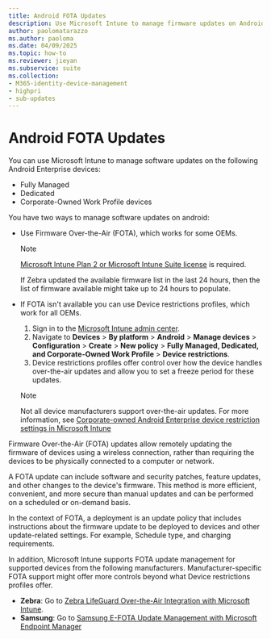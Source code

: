 ```yaml
---
title: Android FOTA Updates
description: Use Microsoft Intune to manage firmware updates on Android devices. A FOTA update can include software and security patches, feature updates, and other changes to the device's firmware.
author: paolomatarazzo
ms.author: paoloma
ms.date: 04/09/2025
ms.topic: how-to
ms.reviewer: jieyan
ms.subservice: suite
ms.collection:
- M365-identity-device-management
- highpri
- sub-updates
---
```

# Android FOTA Updates

You can use Microsoft Intune to manage software updates on the following Android Enterprise devices:

- Fully Managed
- Dedicated
- Corporate-Owned Work Profile devices

You have two ways to manage software updates on android:

- Use Firmware Over-the-Air (FOTA), which works for some OEMs.

    > [!NOTE]
    > [Microsoft Intune Plan 2 or Microsoft Intune Suite license](../fundamentals/intune-add-ons.md) is required.
    >
    > If Zebra updated the available firmware list in the last 24 hours, then the list of firmware available might take up to 24 hours to populate.

- If FOTA isn't available you can use Device restrictions profiles, which work for all OEMs.

    1. Sign in to the [Microsoft Intune admin center](https://go.microsoft.com/fwlink/?linkid=2109431).
    2. Navigate to **Devices** > **By platform** > **Android** > **Manage devices** > **Configuration** > **Create** > **New policy** > **Fully Managed, Dedicated, and Corporate-Owned Work Profile** > **Device restrictions**.
    3. Device restrictions profiles offer control over how the device handles over-the-air updates and allow you to set a freeze period for these updates.
    > [!NOTE]
    > Not all device manufacturers support over-the-air updates. For more information, see [Corporate-owned Android Enterprise device restriction settings in Microsoft Intune](../configuration/device-restrictions-android-for-work.md)

Firmware Over-the-Air (FOTA) updates allow remotely updating the firmware of devices using a wireless connection, rather than requiring the devices to be physically connected to a computer or network.

A FOTA update can include software and security patches, feature updates, and other changes to the device's firmware. This method is more efficient, convenient, and more secure than manual updates and can be performed on a scheduled or on-demand basis.

In the context of FOTA, a deployment is an update policy that includes instructions about the firmware update to be deployed to devices and other update-related settings. For example, Schedule type, and charging requirements.

In addition, Microsoft Intune supports FOTA update management for supported devices from the following manufacturers. Manufacturer-specific FOTA support might offer more controls beyond what Device restrictions profiles offer.

- **Zebra**: Go to [Zebra LifeGuard Over-the-Air Integration with Microsoft Intune](../protect/zebra-lifeguard-ota-integration.md).
- **Samsung**: Go to [Samsung E-FOTA Update Management with Microsoft Endpoint Manager](https://techcommunity.microsoft.com/t5/intune-customer-success/samsung-e-fota-update-management-with-microsoft-endpoint-manager/ba-p/2002552)
